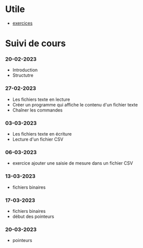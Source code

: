 # Utile
- [exercices](https://github.com/tony-maulaz/info2-exercices)

# Suivi de cours

### 20-02-2023
- Introduction
- Structutre

### 27-02-2023
- Les fichiers texte en lecture
- Créer un programme qui affiche le contenu d'un fichier texte
- Chaîner les commandes

### 03-03-2023
- Les fichiers texte en écriture
- Lecture d'un fichier CSV

### 06-03-2023
- exercice ajouter une saisie de mesure dans un fichier CSV

### 13-03-2023
- fichiers binaires

### 17-03-2023
- fichiers binaires
- début des pointeurs

### 20-03-2023
- pointeurs
